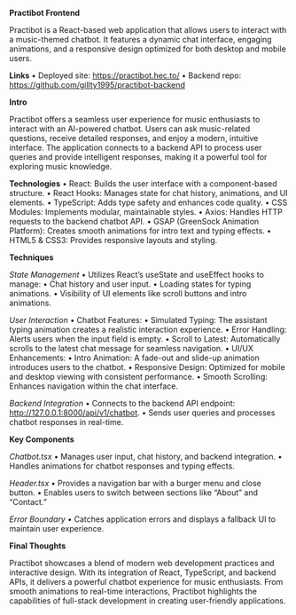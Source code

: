 **Practibot Frontend**

Practibot is a React-based web application that allows users to interact with a music-themed chatbot. It features a dynamic chat interface, engaging animations, and a responsive design optimized for both desktop and mobile users.

**Links**
• Deployed site: https://practibot.hec.to/
• Backend repo: https://github.com/gillty1995/practibot-backend

**Intro**

Practibot offers a seamless user experience for music enthusiasts to interact with an AI-powered chatbot. Users can ask music-related questions, receive detailed responses, and enjoy a modern, intuitive interface. The application connects to a backend API to process user queries and provide intelligent responses, making it a powerful tool for exploring music knowledge.

**Technologies**
• React: Builds the user interface with a component-based structure.
• React Hooks: Manages state for chat history, animations, and UI elements.
• TypeScript: Adds type safety and enhances code quality.
• CSS Modules: Implements modular, maintainable styles.
• Axios: Handles HTTP requests to the backend chatbot API.
• GSAP (GreenSock Animation Platform): Creates smooth animations for intro text and typing effects.
• HTML5 & CSS3: Provides responsive layouts and styling.

**Techniques**

_State Management_
• Utilizes React’s useState and useEffect hooks to manage:
• Chat history and user input.
• Loading states for typing animations.
• Visibility of UI elements like scroll buttons and intro animations.

_User Interaction_
• Chatbot Features:
• Simulated Typing: The assistant typing animation creates a realistic interaction experience.
• Error Handling: Alerts users when the input field is empty.
• Scroll to Latest: Automatically scrolls to the latest chat message for seamless navigation.
• UI/UX Enhancements:
• Intro Animation: A fade-out and slide-up animation introduces users to the chatbot.
• Responsive Design: Optimized for mobile and desktop viewing with consistent performance.
• Smooth Scrolling: Enhances navigation within the chat interface.

_Backend Integration_
• Connects to the backend API endpoint: http://127.0.0.1:8000/api/v1/chatbot.
• Sends user queries and processes chatbot responses in real-time.

**Key Components**

_Chatbot.tsx_
• Manages user input, chat history, and backend integration.
• Handles animations for chatbot responses and typing effects.

_Header.tsx_
• Provides a navigation bar with a burger menu and close button.
• Enables users to switch between sections like “About” and “Contact.”

_Error Boundary_
• Catches application errors and displays a fallback UI to maintain user experience.

**Final Thoughts**

Practibot showcases a blend of modern web development practices and interactive design. With its integration of React, TypeScript, and backend APIs, it delivers a powerful chatbot experience for music enthusiasts. From smooth animations to real-time interactions, Practibot highlights the capabilities of full-stack development in creating user-friendly applications.
